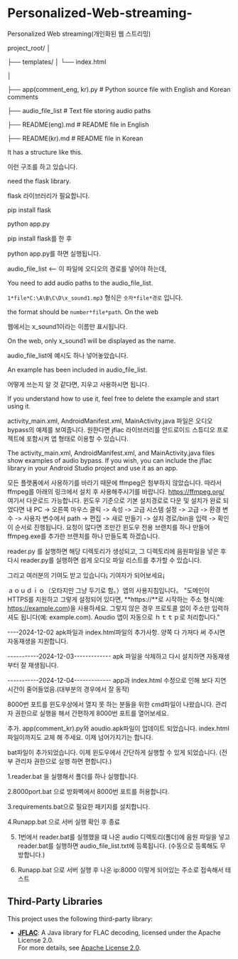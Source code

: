 # Personalized-Web-streaming-
Personalized Web streaming(개인화된 웹 스트리밍)


project_root/
│

├── templates/
│   └── index.html

│

├── app(comment_eng, kr).py   # Python source file with English and Korean comments

├── audio_file_list           # Text file storing audio paths

├── README(eng).md            # README file in English

├── README(kr).md             # README file in Korean



It has a structure like this.

이런 구조를 하고 있습니다.

need the flask library.

flask 라이브러리가 필요합니다.

pip install flask

python app.py

pip install flask를 한 후

python app.py를 하면 실행됩니다.

audio_file_list <-- 이 파일에 오디오의 경로를 넣어야 하는데, 

You need to add audio paths to the audio_file_list.

`1*file*C:\A\B\C\D\x_sound1.mp3`
형식은 `숫자*file*경로` 입니다. 

the format should be `number*file*path`. On the web

웹에서는 x_sound1이라는 이름만 표시됩니다. 

On the web, only x_sound1 will be displayed as the name.

audio_file_list에 예시도 하나 넣어놓았습니다. 

An example has been included in audio_file_list.

어떻게 쓰는지 알 것 같다면, 지우고 사용하시면 됩니다.

If you understand how to use it, feel free to delete the example and start using it.

activity_main.xml, AndroidManifest.xml, MainActivity.java 파일은 오디오 bypass의 예제를 보여줍니다. 원한다면 jflac 라이브러리를 안드로이드 스튜디오 프로젝트에 포함시켜 앱 형태로 이용할 수 있습니다.

The activity_main.xml, AndroidManifest.xml, and MainActivity.java files show examples of audio bypass. If you wish, you can include the jflac library in your Android Studio project and use it as an app.

모든 플랫폼에서 사용하기를 바라기 때문에 ffmpeg은 첨부하지 않았습니다. 따라서 ffmpeg를 아래의 링크에서 설치 후 사용해주시기를 바랍니다.
https://ffmpeg.org/
여기서 다운로드 가능합니다.
윈도우 기준으로 기본 설치경로로 다운 및 설치가 완료 되었다면
내 PC -> 오른쪽 마우스 클릭 -> 속성 -> 고급 시스템 설정 -> 고급 -> 환경 변수 -> 사용자 변수에서 path -> 편집 -> 새로 만들기 -> 설치 경로/bin을 입력 -> 확인 이 순서로 진행됩니다.
요청이 많다면 조만간 윈도우 전용 브랜치를 하나 만들어 ffmpeg.exe를 추가한 브랜치를 하나 만들도록 하겠습니다.

reader.py 를 실행하면 해당 디렉토리가 생성되고, 그 디렉토리에 음원파일을 넣은 후 다시 reader.py를 실행하면 쉽게 오디오 파일 리스트를 추가할 수 있습니다.

그리고 여러분의 기여도 받고 있습니다¡ 기여자가 되어보세요¡

ａｏｕｄｉｏ（오타지만 그냥 두기로 함。）앱의 사용지침입니다。
"도메인이 HTTPS를 지원하고 그렇게 설정되어 있다면, **https://**로 시작하는 주소 형식(예: https://example.com)을 사용하세요. 그렇지 않은 경우 프로토콜 없이 주소만 입력하셔도 됩니다(예: example.com). Aoudio 앱이 자동으로 ｈｔｔｐ로 처리합니다."

----2024-12-02 apk파일과 index.html파일의 추가사항.
양쪽 다 가져다 써 주시면 자동재생을 지원합니다. 


-----------2024-12-03-------------
apk 파일을 삭제하고 다시 설치하면 자동재생부터 잘 재생됩니다.

-----------2024-12-04-------------
app과 index.html 수정으로 인해 보다 지연시간이 줄어들었음.(대부분의 경우에서 잘 동작)


 8000번 포트를 윈도우상에서 열지 못 하는 분들을 위한 cmd파일이 나왔습니다. 관리자 권한으로 실행을 해서 간편하게 8000번 포트를 열어보세요.

 
추가. app(comment_kr).py와 aoudio.apk파일이 업데이트 되었습니다. index.html파일이까지도 교체 해 주세요. 이제 넘어가지기는 합니다.


bat파일이 추가되었습니다. 이제 윈도우에서 간단하게 실행할 수 있게 되었습니다.
(전부 관리자 권한으로 실행 하면 편합니다.)


1.reader.bat 을 실행해서 폴더를 하나 실행합니다.

2.8000port.bat 으로 방화벽에서 8000번 포트를 허용합니다.

3.requirements.bat으로 필요한 패키지를 설치합니다.

4.Runapp.bat 으로 서버 실행 확인 후 종료

5. 1번에서 reader.bat를 실행했을 떄 나온 audio 디렉토리(폴더)에 음원 파일을 넣고 reader.bat를 실행하면 audio_file_list.txt에 등록됩니다. (수동으로 등록해도 무방합니다.)
   
6. Runapp.bat 으로 서버 실행 후 나온 ip:8000 이렇게 되어있는 주소로 접속해서 테스트
## Third-Party Libraries

This project uses the following third-party library:

- **[JFLAC](https://sourceforge.net/projects/jflac/)**: A Java library for FLAC decoding, licensed under the Apache License 2.0.  
  For more details, see [Apache License 2.0](http://www.apache.org/licenses/LICENSE-2.0).
